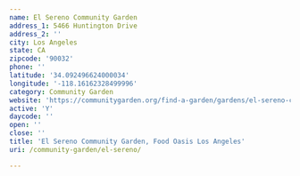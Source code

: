 ```yaml
---
name: El Sereno Community Garden
address_1: 5466 Huntington Drive
address_2: ''
city: Los Angeles
state: CA
zipcode: '90032'
phone: ''
latitude: '34.092496624000034'
longitude: '-118.16162328499996'
category: Community Garden
website: 'https://communitygarden.org/find-a-garden/gardens/el-sereno-community-garden/'
active: 'Y'
daycode: ''
open: ''
close: ''
title: 'El Sereno Community Garden, Food Oasis Los Angeles'
uri: /community-garden/el-sereno/

---
```

